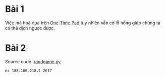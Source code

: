 # Bài 1

Việc mã hoá dựa trên [One-Time Pad](https://en.wikipedia.org/wiki/One-time_pad) tuy nhiên vẫn có lỗ hổng giúp chúng ta có thể dịch ngược được.

# Bài 2

Source code: [randgame.py](randgame.py)

`nc 188.166.218.1 2017`
